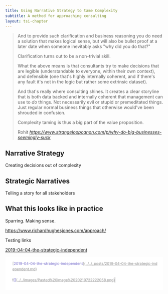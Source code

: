 ```yaml
---
title: Using Narrative Strategy to tame Complexity
subtitle: A method for approaching consulting
layout: tsi-chapter
---
```


<blockquote class="quoteback" darkmode="" data-title="Why%20do%20big%20businesses%20seemingly%20suck%20at%20innovation%3F" data-author="Rohit" cite="https://www.strangeloopcanon.com/p/why-do-big-businesses-seemingly-suck">
<p>And to provide such clarification and business reasoning you do need a solution that makes logical sense, but will also be bullet proof at a later date when someone inevitably asks "why did you do that?"</p><p>Clarification turns out to be a non-trivial skill.</p><p>What the above means is that consultants try to make decisions that are legible (understandable to everyone, within their own context), and defensible (one that's highly internally coherent, and if there's any fault it's not in the logic but rather some extrinsic dataset).</p><p>And that's really where consulting shines. It creates a clear storyline that is both data backed and internally coherent that management can use to <em>do</em> things. Not necessarily evil or stupid or premeditated things. Just regular normal business things that otherwise would've been shrouded in confusion.</p><p>Complexity taming is thus a big part of the value proposition.</p>
<footer>Rohit <cite><a href="https://www.strangeloopcanon.com/p/why-do-big-businesses-seemingly-suck">https://www.strangeloopcanon.com/p/why-do-big-businesses-seemingly-suck</a></cite></footer>
</blockquote>
<script note="" src="https://cdn.jsdelivr.net/gh/Blogger-Peer-Review/quotebacks@1/quoteback.js"></script>

## Narrative Strategy 

Creating decisions out of complexity

## Strategic Narratives

Telling a story for all stakeholders


## What this looks like in practice

Sparring.
Making sense.


https://www.richardhughesjones.com/approach/

Testing links

[2019-04-04-the-strategic-independent](_posts/2019-04-04-the-strategic-independent.md)

![](images/Pasted%20image%2020210722222136.png)

